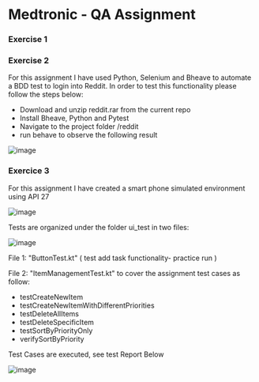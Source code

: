 # Medtronic - QA Assignment

### Exercise 1

### Exercise 2

For this assignment I have used Python, Selenium and Bheave to automate a BDD test to login into Reddit.
In order to test this functionality please follow the steps below:

- Download and unzip reddit.rar from the current repo
- Install Bheave, Python and Pytest
- Navigate to the project folder /reddit
- run behave to observe the following result

 ![image](https://github.com/user-attachments/assets/686393e1-dcd8-46f4-99d6-4eb1113bfe86)
 
### Exercice 3

For this assignment I have created a smart phone simulated environment using API 27

![image](https://github.com/user-attachments/assets/cdc0ff1c-dcaa-42d5-8783-e2e70d372b11)


Tests are organized under the folder ui_test in two files:

![image](https://github.com/user-attachments/assets/90e43198-33bd-4235-bf06-8efb63aeb8d1)


File 1:  "ButtonTest.kt" ( test add task functionality- practice run )

File 2: "ItemManagementTest.kt" to cover the assignment test cases as follow:


- testCreateNewItem 	
- testCreateNewItemWithDifferentPriorities 	
- testDeleteAllItems
- testDeleteSpecificItem 	
- testSortByPriorityOnly
- verifySortByPriority

Test Cases are executed, see test Report Below 

![image](https://github.com/user-attachments/assets/ce868a3d-6e7b-437d-a6f6-2aa8c50a2a41)
